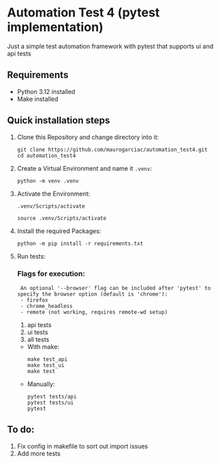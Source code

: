 # Automation Test 4 (pytest implementation)

Just a simple test automation framework with pytest that supports ui and api tests

## Requirements

* Python 3.12 installed
* Make installed

## Quick installation steps

1. Clone this Repository and change directory into it:
    ```shell
    git clone https://github.com/maurogarciac/automation_test4.git
    cd automation_test4
    ```
2. Create a Virtual Environment and name it `.venv`:
    ```shell
    python -m venv .venv
    ```
3. Activate the Environment:
    ```shell
    .venv/Scripts/activate
    ```
    ```shell
    source .venv/Scripts/activate
    ```
4. Install the required Packages:
    ```shell
    python -m pip install -r requirements.txt
    ``` 
5. Run tests:

    ### Flags for execution:
        An optional '--browser' flag can be included after 'pytest' to specify the browser option (default is 'chrome'):
        - firefox
        - chrome_headless
        - remote (not working, requires remote-wd setup)

    1. api tests
    2. ui tests
    3. all tests 
    
    - With make:
        ```shell
        make test_api
        make test_ui
        make test
        ```
    - Manually:
        ```shell
        pytest tests/api
        pytest tests/ui
        pytest 
        ```

## To do:

1. Fix config in makefile to sort out import issues
2. Add more tests